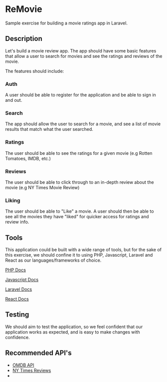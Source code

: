 # ReMovie
Sample exercise for building a movie ratings app in Laravel.

## Description
Let's build a movie review app. The app should have some basic features that allow a user to search for movies and see the ratings and reviews of the movie.

The features should include:

### Auth
A user should be able to register for the application and be able to sign in and out.

### Search
The app should allow the user to search for a movie, and see a list of movie results that match what the user searched. 

### Ratings
The user should be able to see the ratings for a given movie (e.g Rotten Tomatoes, IMDB, etc.)

### Reviews
The user should be able to click through to an in-depth review about the movie (e.g NY Times Movie Review)

### Liking
The user should be able to "Like" a movie. A user should then be able to see all the movies they have "liked" for quicker access for ratings and review info. 

## Tools
This application could be built with a wide range of tools, but for the sake of this exercise, we should confine it to using PHP, Javascript, Laravel and React as our languages/frameworks of choice. 

[PHP Docs](https://www.php.net/)

[Javascript Docs](https://developer.mozilla.org/en-US/docs/Web/JavaScript/Guide)

[Laravel Docs](https://laravel.com/docs/8.x)

[React Docs](https://reactjs.org/)

## Testing
We should aim to test the application, so we feel confident that our application works as expected, and is easy to make changes with confidence. 

## Recommended API's
  - [OMDB API](http://www.omdbapi.com/)
  - [NY Times Reviews](https://developer.nytimes.com/docs/movie-reviews-api/1/overview)
  - 